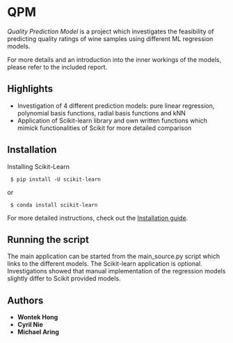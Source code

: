 # QPM

*Quality Prediction Model*  is a project which investigates the feasibility of predicting quality ratings of wine samples using different ML regression models.  

For more details and an introduction into the inner workings of the models, please refer to the included report.

## Highlights

- Investigation of 4 different prediction models: pure linear regression, polynomial basis functions, radial basis functions and kNN
- Application of Scikit-learn library and own written functions which mimick functionalities of Scikit for more detailed comparison


## Installation

Installing Scikit-Learn

```
 $ pip install -U scikit-learn
```

or

```
 $ conda install scikit-learn
```

For more detailed instructions, check out the [Installation guide](https://scikit-learn.org/stable/install.html).

## Running the script

The main application can be started from the main_source.py script which links to the different models. The Scikit-learn application is optional. Investigations showed that manual implementation of the regression models slightly differ to Scikit provided models. 

## Authors

* **Wontek Hong**
* **Cyril Nie** 
* **Michael Aring**
